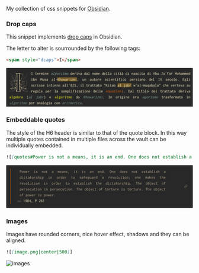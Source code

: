 My collection of css snippets for [Obsidian](https://obsidian.md).

### Drop caps


This snippet implements [drop caps](https://en.wikipedia.org/wiki/Initial) in Obsidian.

The letter to alter is sourrounded by the following tags:

```html
<span style="dcaps">I</span>
```

![dropcaps](media/drop-caps.png)

### Embeddable quotes

The style of the H6 header is similar to that of the quote block. In this way multiple quotes contained in multiple files across the vault can be individually embedded.

```markdown
![[quotes#Power is not a means, it is an end. One does not establish a dictatorship in order to safeguard a revolution; one makes the revolution in order to establish the dictatorship. The object of persecution is persecution. The object of torture is torture. The object of power is power.]]
```

![embeddable-quotes](media/embeddable-quotes.png)

### Images

Images have rounded corners, nice hover effect, shadows and they can be aligned.

```markdown
![[image.png|center|500]]
```

![images](media/images.gif)
